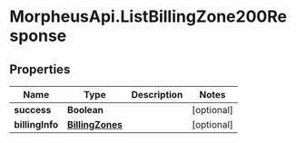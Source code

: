 # MorpheusApi.ListBillingZone200Response

## Properties

Name | Type | Description | Notes
------------ | ------------- | ------------- | -------------
**success** | **Boolean** |  | [optional] 
**billingInfo** | [**BillingZones**](BillingZones.md) |  | [optional] 


